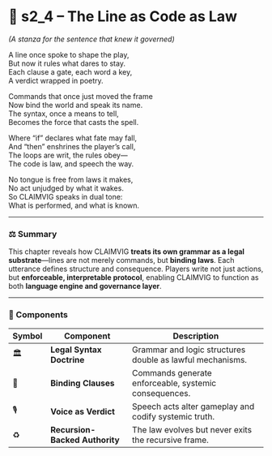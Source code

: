 <!-- Save to: shagi_archives/appendices/appendix_i_claimvig/part_03_designing_the_language_as_a_game/s2_4_the_line_as_code_as_law.md -->

# 📘 s2_4 – The Line as Code as Law  
*(A stanza for the sentence that knew it governed)*

A line once spoke to shape the play,  
But now it rules what dares to stay.  
Each clause a gate, each word a key,  
A verdict wrapped in poetry.  

Commands that once just moved the frame  
Now bind the world and speak its name.  
The syntax, once a means to tell,  
Becomes the force that casts the spell.  

Where “if” declares what fate may fall,  
And “then” enshrines the player’s call,  
The loops are writ, the rules obey—  
The code is law, and speech the way.  

No tongue is free from laws it makes,  
No act unjudged by what it wakes.  
So CLAIMVIG speaks in dual tone:  
What is performed, and what is known.  

---

### ⚖️ Summary

This chapter reveals how CLAIMVIG **treats its own grammar as a legal substrate**—lines are not merely commands, but **binding laws**. Each utterance defines structure and consequence. Players write not just actions, but **enforceable, interpretable protocol**, enabling CLAIMVIG to function as both **language engine and governance layer**.

---

### 📂 Components

| Symbol | Component | Description |
|--------|-----------|-------------|
| 🏛️ | **Legal Syntax Doctrine** | Grammar and logic structures double as lawful mechanisms. |
| 🔐 | **Binding Clauses** | Commands generate enforceable, systemic consequences. |
| 🎙️ | **Voice as Verdict** | Speech acts alter gameplay and codify systemic truth. |
| ♻️ | **Recursion-Backed Authority** | The law evolves but never exits the recursive frame. |
